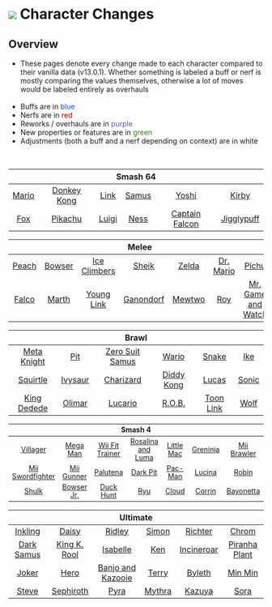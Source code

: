 # ![](../../images/Aspose.Words.f93ce4e3-25f6-48dc-9813-fc237aafe008.002.png) Character Changes

## Overview
- These pages denote every change made to each character compared to their vanilla data (v13.0.1). Whether something is labeled a buff or nerf is mostly comparing the values themselves, otherwise a lot of moves would be labeled entirely as overhauls <br><br>
- Buffs are in <span style="color:#1155cc">blue</span>
- Nerfs are in <span style="color:#990000">red</span>
- Reworks / overhauls are in <span style="color:#674ea7">purple</span>
- New properties or features are in <span style="color:#38761d">green</span>
- Adjustments (both a buff and a nerf depending on context) are in white

<!-- ## Test
- Early
  - <span style="color:#1155cc">[+]</span> Damage: 5.0% -> 6.0%
  - <span style="color:#990000">[-]</span> BKB: 60 -> 50
- Late
  - <span style="color:#1155cc">[+] Damage: 5.0% -> 6.0%</span>
  - <span style="color:#990000">[-] BKB: 60 -> 50</span> -->

<br>

<table style="text-align:center;width:100%">
  <thead>
    <tr><th colspan="6">Smash 64</th></tr>
  </thead>
  <tbody>
    <tr>
      <td><a href="./smash64/mario.md">Mario</a></td>
      <td><a href="./smash64/donkey.md">Donkey Kong</a></td>
      <td><a href="./smash64/link.md">Link</a></td>
      <td><a href="./smash64/samus.md">Samus</a></td>
      <td><a href="./smash64/yoshi.md">Yoshi</a></td>
      <td><a href="./smash64/kirby.md">Kirby</a></td>
    </tr>
    <tr>
      <td><a href="./smash64/fox.md">Fox</a></td>
      <td><a href="./smash64/pikachu.md">Pikachu</a></td>
      <td><a href="./smash64/luigi.md">Luigi</a></td>
      <td><a href="./smash64/ness.md">Ness</a></td>
      <td><a href="./smash64/captain.md">Captain Falcon</a></td>
      <td><a href="./smash64/purin.md">Jigglypuff</a></td>
    </tr>
  </tbody>
</table>

<table style="text-align:center;width:100%">
  <thead>
    <tr><th colspan="7">Melee</th></tr>
  </thead>
  <tbody>
    <tr>
      <td><a href="./melee/peach.md">Peach</a></td>
      <td><a href="./melee/koopa.md">Bowser</a></td>
      <td><a href="./melee/popo.md">Ice Climbers</a></td>
      <td><a href="./melee/sheik.md">Sheik</a></td>
      <td><a href="./melee/zelda.md">Zelda</a></td>
      <td><a href="./melee/mariod.md">Dr. Mario</a></td>
      <td><a href="./melee/pichu.md">Pichu</a></td>
    </tr>
    <tr>
      <td><a href="./melee/falco.md">Falco</a></td>
      <td><a href="./melee/marth.md">Marth</a></td>
      <td><a href="./melee/younglink.md">Young Link</a></td>
      <td><a href="./melee/ganon.md">Ganondorf</a></td>
      <td><a href="./melee/mewtwo.md">Mewtwo</a></td>
      <td><a href="./melee/roy.md">Roy</a></td>
      <td><a href="./melee/gamewatch.md">Mr. Game and Watch</a></td>
    </tr>
  </tbody>
</table>

<table style="text-align:center;width:100%">
  <thead>
    <tr><th colspan="6">Brawl</th></tr>
  </thead>
  <tbody>
    <tr>
      <td><a href="./brawl/metaknight.md">Meta Knight</a></td>
      <td><a href="./brawl/pit.md">Pit</a></td>
      <td><a href="./brawl/szerosuit.md">Zero Suit Samus</a></td>
      <td><a href="./brawl/wario.md">Wario</a></td>
      <td><a href="./brawl/snake.md">Snake</a></td>
      <td><a href="./brawl/ike.md">Ike</a></td>
    </tr>
    <tr>
      <td><a href="./brawl/pzenigame.md">Squirtle</a></td>
      <td><a href="./brawl/pfushigisou.md">Ivysaur</a></td>
      <td><a href="./brawl/plizardon.md">Charizard</a></td>
      <td><a href="./brawl/diddy.md">Diddy Kong</a></td>
      <td><a href="./brawl/lucas.md">Lucas</a></td>
      <td><a href="./brawl/sonic.md">Sonic</a></td>
    </tr>
    <tr>
      <td><a href="./brawl/dedede.md">King Dedede</a></td>
      <td><a href="./brawl/pikmin.md">Olimar</a></td>
      <td><a href="./brawl/lucario.md">Lucario</a></td>
      <td><a href="./brawl/robot.md">R.O.B.</a></td>
      <td><a href="./brawl/toonlink.md">Toon Link</a></td>
      <td><a href="./brawl/wolf.md">Wolf</a></td>
    </tr>
  </tbody>
</table>

<table style="text-align:center;width:100%;font-size:99.5%">
  <thead>
    <tr><th colspan="7">Smash 4</th></tr>
  </thead>
  <tbody>
    <tr>
      <td><a href="./smash4/murabito.md">Villager</a></td>
      <td><a href="./smash4/rockman.md">Mega Man</a></td>
      <td><a href="./smash4/wiifit.md">Wii Fit Trainer</a></td>
      <td><a href="./smash4/rosetta.md">Rosalina and Luma</a></td>
      <td><a href="./smash4/littlemac.md">Little Mac</a></td>
      <td><a href="./smash4/gekkouga.md">Greninja</a></td>
      <td><a href="./smash4/miifighter.md">Mii Brawler</a></td>
    </tr>
    <tr>
      <td><a href="./smash4/miiswordsman.md">Mii Swordfighter</a></td>
      <td><a href="./smash4/miigunner.md">Mii Gunner</a></td>
      <td><a href="./smash4/palutena.md">Palutena</a></td>
      <td><a href="./smash4/pitb.md">Dark Pit</a></td>
      <td><a href="./smash4/pacman.md">Pac-Man</a></td>
      <td><a href="./smash4/lucina.md">Lucina</a></td>
      <td><a href="./smash4/reflet.md">Robin</a></td>
    </tr>
    <tr>
      <td><a href="./smash4/shulk.md">Shulk</a></td>
      <td><a href="./smash4/koopajr.md">Bowser Jr.</a></td>
      <td><a href="./smash4/duckhunt.md">Duck Hunt</a></td>
      <td><a href="./smash4/ryu.md">Ryu</a></td>
      <td><a href="./smash4/cloud.md">Cloud</a></td>
      <td><a href="./smash4/kamui.md">Corrin</a></td>
      <td><a href="./smash4/bayonetta.md">Bayonetta</a></td>
    </tr>
  </tbody>
</table>

<table style="text-align:center;width:100%">
  <thead>
    <tr><th colspan="6">Ultimate</th></tr>
  </thead>
  <tbody>
    <tr>
      <td><a href="./ultimate/inkling.md">Inkling</a></td>
      <td><a href="./ultimate/daisy.md">Daisy</a></td>
      <td><a href="./ultimate/ridley.md">Ridley</a></td>
      <td><a href="./ultimate/simon.md">Simon</a></td>
      <td><a href="./ultimate/richter.md">Richter</a></td>
      <td><a href="./ultimate/chrom.md">Chrom</a></td>
    </tr>
    <tr>
      <td><a href="./ultimate/samusd.md">Dark Samus</a></td>
      <td><a href="./ultimate/krool.md">King K. Rool</a></td>
      <td><a href="./ultimate/shizue.md">Isabelle</a></td>
      <td><a href="./ultimate/ken.md">Ken</a></td>
      <td><a href="./ultimate/gaogaen.md">Incineroar</a></td>
      <td><a href="./ultimate/pakkun.md">Piranha Plant</a></td>
    </tr>
    <tr>
      <td><a href="./ultimate/jack.md">Joker</a></td>
      <td><a href="./ultimate/brave.md">Hero</a></td>
      <td><a href="./ultimate/buddy.md">Banjo and Kazooie</a></td>
      <td><a href="./ultimate/dolly.md">Terry</a></td>
      <td><a href="./ultimate/master.md">Byleth</a></td>
      <td><a href="./ultimate/tantan.md">Min Min</a></td>
    </tr>
    <tr>
      <td><a href="./ultimate/pickel.md">Steve</a></td>
      <td><a href="./ultimate/edge.md">Sephiroth</a></td>
      <td><a href="./ultimate/eflame.md">Pyra</a></td>
      <td><a href="./ultimate/elight.md">Mythra</a></td>
      <td><a href="./ultimate/demon.md">Kazuya</a></td>
      <td><a href="./ultimate/trail.md">Sora</a></td>
    </tr>
  </tbody>
</table>